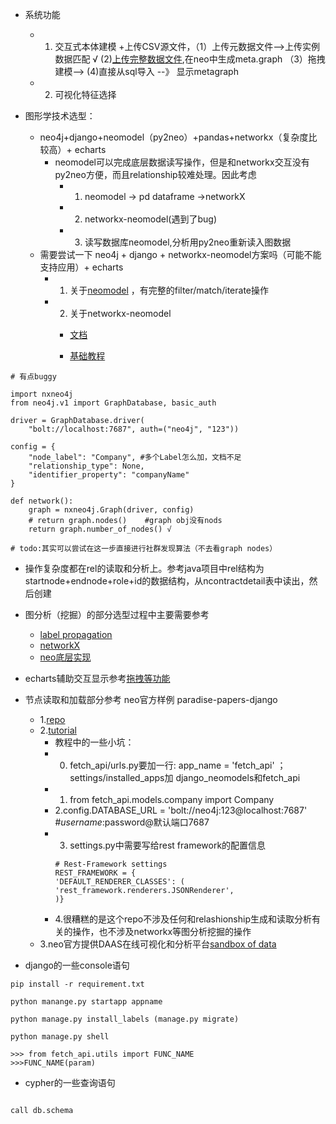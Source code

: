 + 系统功能
  + 1. 交互式本体建模
    +上传CSV源文件，（1）上传元数据文件-->上传实例数据匹配 √
                  (2)[上传完整数据文件](https://github.com/michelcaradec/Paradise-Papers),在neo中生成meta.graph
                 （3）拖拽建模-->
                 (4)直接从sql导入 --》 显示metagraph
  + 2. 可视化特征选择

+ 图形学技术选型：
  + neo4j+django+neomodel（py2neo）+pandas+networkx（复杂度比较高）+ echarts
    - neomodel可以完成底层数据读写操作，但是和networkx交互没有py2neo方便，而且relationship较难处理。因此考虑
      * 1. neomodel -> pd dataframe ->networkX
      * 2. networkx-neomodel(遇到了bug)
      * 3. 读写数据库neomodel,分析用py2neo重新读入图数据
  + 需要尝试一下 neo4j + django + networkx-neomodel方案吗（可能不能支持应用）+ echarts
    - 1. 关于[neomodel](https://neomodel.readthedocs.io/en/latest/queries.html#node-sets-and-filtering)
，有完整的filter/match/iterate操作
    - 2. 关于networkx-neomodel
        * [文档](https://networkx.github.io/documentation/networkx-1.10/tutorial/tutorial.html)

        * [基础教程](https://medium.com/neo4j/experimental-a-networkx-esque-api-for-neo4j-graph-algorithms-4002baac45be)
   
```{networkx-neo4j包}
# 有点buggy

import nxneo4j
from neo4j.v1 import GraphDatabase, basic_auth

driver = GraphDatabase.driver(
    "bolt://localhost:7687", auth=("neo4j", "123"))

config = {
    "node_label": "Company", #多个Label怎么加，文档不足
    "relationship_type": None,
    "identifier_property": "companyName"
}

def network():
    graph = nxneo4j.Graph(driver, config)
    # return graph.nodes()    #graph obj没有nods
    return graph.number_of_nodes() √

# todo:其实可以尝试在这一步直接进行社群发现算法（不去看graph nodes）
```

  + 操作复杂度都在rel的读取和分析上。参考java项目中rel结构为startnode+endnode+role+id的数据结构，从ncontractdetail表中读出，然后创建
  + 图分析（挖掘）的部分选型过程中主要需要参考
    - [label propagation](https://medium.com/@graphml/introduction-to-label-propagation-with-networkx-part-2-cd041fa44e1)
    - [networkX](https://zhiyzuo.github.io/python-modularity-maximization/doc/quick-start.html)
    - [neo底层实现](https://neo4j.com/blog/graph-algorithms-neo4j-label-propagation/)
  + echarts辅助交互显示参考[拖拽等功能](https://www.w3cschool.cn/echarts_tutorial/echarts_tutorial-d5b128yu.html)


+ 节点读取和加载部分参考 neo官方样例 paradise-papers-django
  - 1.[repo](https://github.com/neo4j-examples/paradise-papers-django)
  - 2.[tutorial](https://neo4j-examples.github.io/paradise-papers-django/tutorial/part03.html)
    * 教程中的一些小坑：
    + 0. fetch_api/urls.py要加一行: app_name = 'fetch_api' ；settings/installed_apps加 django_neomodels和fetch_api
    + 1. from fetch_api.models.company import Company
    + 2.config.DATABASE_URL = 'bolt://neo4j:123@localhost:7687' #$username:$password@默认端口7687
    + 3. settings.py中需要写给rest framework的配置信息
	    ```{python}
      # Rest-Framework settings
	    REST_FRAMEWORK = {
      'DEFAULT_RENDERER_CLASSES': (
        'rest_framework.renderers.JSONRenderer',
      )}
	    ```
    + 4.很糟糕的是这个repo不涉及任何和relashionship生成和读取分析有关的操作，也不涉及networkx等图分析挖掘的操作
   - 3.neo官方提供DAAS在线可视化和分析平台[sandbox of data](https://10-0-1-185-33476.neo4jsandbox.com/browser/)
   
 + django的一些console语句
 ```{django}
pip install -r requirement.txt

python manange.py startapp appname

python manage.py install_labels (manage.py migrate) 

python manage.py shell

>>> from fetch_api.utils import FUNC_NAME
>>>FUNC_NAME(param)
```

+ cypher的一些查询语句
 ```{cypher}

call db.schema
 ```

